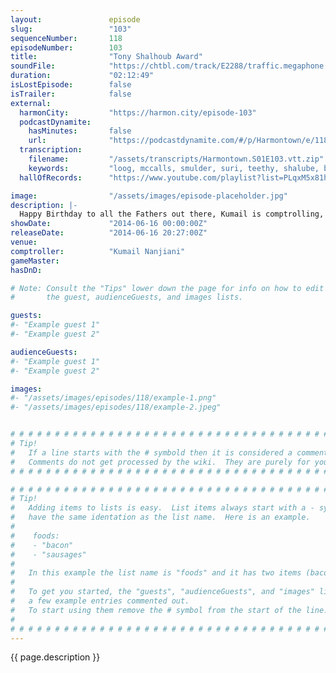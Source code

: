 ```yaml
---
layout:               episode
slug:                 "103"
sequenceNumber:       118
episodeNumber:        103
title:                "Tony Shalhoub Award"
soundFile:            "https://chtbl.com/track/E2288/traffic.megaphone.fm/STA8868103730.mp3?updated=1556231623"
duration:             "02:12:49"
isLostEpisode:        false
isTrailer:            false
external:
  harmonCity:         "https://harmon.city/episode-103"
  podcastDynamite:
    hasMinutes:       false
    url:              "https://podcastdynamite.com/#/p/Harmontown/e/118/103"
  transcription:
    filename:         "/assets/transcripts/Harmontown.S01E103.vtt.zip"
    keywords:         "loog, mccalls, smulder, suri, teethy, shalube, bethany, escondido, smudge, vogue, lebanese, dilated, maids, ufos, shalu, top-down, blowjob, turn-based, sudoku, staples, barnes, swish, blowjobs, unfinished, sulu"
  hallOfRecords:      "https://www.youtube.com/playlist?list=PLqxM5x81hNOb-UTDxBrN1btuZJ4yE9Pt-"

image:                "/assets/images/episode-placeholder.jpg"
description: |-
  Happy Birthday to all the Fathers out there, Kumail is comptrolling, Erin runs her best game yet and D&D is sizzling. Come get your Harmontown!
showDate:             "2014-06-16 00:00:00Z"
releaseDate:          "2014-06-16 20:27:00Z"
venue:                
comptroller:          "Kumail Nanjiani"
gameMaster:           
hasDnD:               

# Note: Consult the "Tips" lower down the page for info on how to edit
#       the guest, audienceGuests, and images lists.

guests:
#- "Example guest 1"
#- "Example guest 2"

audienceGuests:
#- "Example guest 1"
#- "Example guest 2"

images:
#- "/assets/images/episodes/118/example-1.png"
#- "/assets/images/episodes/118/example-2.jpeg"


# # # # # # # # # # # # # # # # # # # # # # # # # # # # # # # # # # # # # # # # # # # # #
# Tip!
#   If a line starts with the # symbold then it is considered a comment.
#   Comments do not get processed by the wiki.  They are purely for your information.
# # # # # # # # # # # # # # # # # # # # # # # # # # # # # # # # # # # # # # # # # # # # #

# # # # # # # # # # # # # # # # # # # # # # # # # # # # # # # # # # # # # # # # # # # # #
# Tip!
#   Adding items to lists is easy.  List items always start with a - symbol and have
#   have the same identation as the list name.  Here is an example.
#
#    foods:
#    - "bacon"
#    - "sausages"
#
#   In this example the list name is "foods" and it has two items (bacon, and sausages).
#
#   To get you started, the "guests", "audienceGuests", and "images" lists below have
#   a few example entries commented out.
#   To start using them remove the # symbol from the start of the line.
#
# # # # # # # # # # # # # # # # # # # # # # # # # # # # # # # # # # # # # # # # # # # # #
---
```


<!-- The episode description will be rendered here -->
{{ page.description }}

<!-- Add your content BELOW here -->
<!-- vvvvvvvvvvvvvvvvvvvvvvvvvvv -->




<!-- ^^^^^^^^^^^^^^^^^^^^^^^^^^^ -->
<!-- Add your content ABOVE here -->

<!-- The episode gallery will be rendered here -->